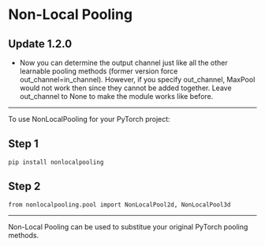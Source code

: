 # Non-Local Pooling

## Update 1.2.0

- Now you can determine the output channel just like all the other learnable pooling methods (former version force out_channel=in_channel). However, if you specify out_channel, MaxPool would not work then since they cannot be added together. Leave out_channel to None to make the module works like before.

---

To use NonLocalPooling for your PyTorch project:

## Step 1
```
pip install nonlocalpooling
```

## Step 2
```
from nonlocalpooling.pool import NonLocalPool2d, NonLocalPool3d
```

---

Non-Local Pooling can be used to substitue your original PyTorch pooling methods.
